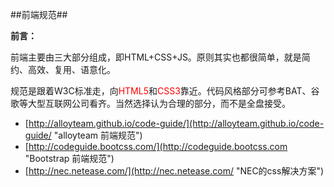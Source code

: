 ##前端规范##

**前言：**

前端主要由三大部分组成，即HTML+CSS+JS。原则其实也都很简单，就是简约、高效、复用、语意化。

规范是跟着W3C标准走，向<span style="color:#f00">HTML5</span>和<span style="color:#f00">CSS3</span>靠近。代码风格部分可参考BAT、谷歌等大型互联网公司看齐。当然选择认为合理的部分，而不是全盘接受。



- [http://alloyteam.github.io/code-guide/](http://alloyteam.github.io/code-guide/ "alloyteam 前端规范")
- [http://codeguide.bootcss.com/](http://codeguide.bootcss.com "Bootstrap 前端规范")
- [http://nec.netease.com/](http://nec.netease.com/ "NEC的css解决方案")